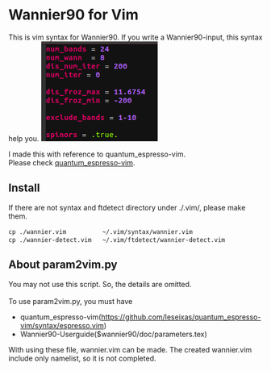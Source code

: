 # Wannier90 for Vim

This is vim syntax for Wannier90.
If you write a Wannier90-input, this syntax help you.
![sample](./README-imag/sample.png)

I made this with reference to quantum_espresso-vim.  
Please check [quantum_espresso-vim](https://github.com/leseixas/quantum_espresso-vim).

## Install
If there are not syntax and ftdetect directory under ./.vim/, please make them.  
```
cp ./wannier.vim          ~/.vim/syntax/wannier.vim
cp ./wannier-detect.vim   ~/.vim/ftdetect/wannier-detect.vim
```

## About param2vim.py
You may not use this script. So, the details are omitted.<br>
<br>
To use param2vim.py, you must have
+ quantum_espresso-vim(https://github.com/leseixas/quantum_espresso-vim/syntax/espresso.vim)
+ Wannier90-Userguide($wannier90/doc/parameters.tex) 

<p>
With using these file, wannier.vim can be made.
The created wannier.vim include only namelist, so it is not completed.
</p>
